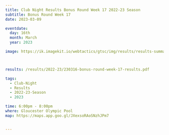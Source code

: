 ```yaml
---
title: Club Night Results Bonus Round Week 17 2022-23 Season
subtitle: Bonus Round Week 17
date: 2023-03-09

eventdate:
  day: 16th
  month: March
  year: 2023

image: https://ik.imagekit.io/webtactics/gtsc/img/results/results-summary-17.jpg



results: /results/2022-23/230316-bonus-round-week-17-results.pdf

tags:
  - Club-Night
  - Results
  - 2022-23-Season
  - 2023

time: 6:00pm - 8:00pm
where: Gloucester Olympic Pool
map: https://maps.app.goo.gl/JXexsoRAoSNzhJPm7


---
```





